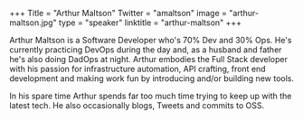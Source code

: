 +++
Title = "Arthur Maltson"
Twitter = "amaltson"
image = "arthur-maltson.jpg"
type = "speaker"
linktitle = "arthur-maltson"
+++

Arthur Maltson is a Software Developer who's 70% Dev and 30% Ops. He's currently practicing DevOps during the day and, as a husband and father he's also doing DadOps at night. Arthur embodies the Full Stack developer with his passion for infrastructure automation, API crafting, front end development and making work fun by introducing and/or building new tools.

In his spare time Arthur spends far too much time trying to keep up with the latest tech. He also occasionally blogs, Tweets and commits to OSS.

